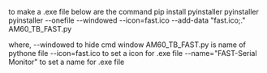 to make a .exe file below are the command
pip install pyinstaller
pyinstaller pyinstaller --onefile --windowed --icon=fast.ico --add-data "fast.ico;." AM60_TB_FAST.py

where,  --windowed                      to hide cmd window
        AM60_TB_FAST.py                 is name of pythone file
        --icon=fast.ico                 to set a icon for .exe file
        --name="FAST-Serial Monitor"    to set a name for .exe file
